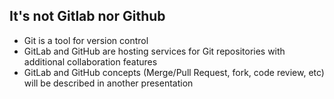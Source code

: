 ## It's not Gitlab nor Github

* Git is a tool for version control
* GitLab and GitHub are hosting services for Git repositories with additional collaboration features
* GitLab and GitHub concepts (Merge/Pull Request, fork, code review, etc) will be described in another presentation
